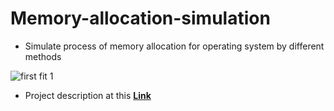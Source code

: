 # Memory-allocation-simulation
- Simulate process of memory allocation for operating system by different methods

![first fit 1](https://user-images.githubusercontent.com/26576895/71040641-c164a700-212f-11ea-9b77-ea6e095189c4.PNG)

- Project description at this [**Link**](https://drive.google.com/open?id=1PFKhWtMmbzgqOaALoA840Ma5d2ZBIVLb)

